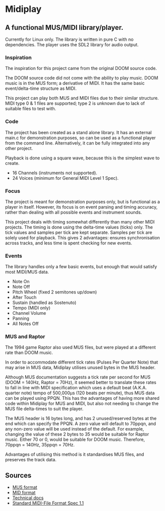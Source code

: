 # Midiplay

## A functional MUS/MIDI library/player.
Currently for Linux only.
The library is written in pure C with no dependencies.
The player uses the SDL2 library for audio output.

### Inspiration
The inspiration for this project came from the original DOOM source code.

The DOOM source code did not come with the ability to play music. DOOM music is in the MUS form; a derivative of MIDI. It has the same basic event/delta-time structure as MIDI.

This project can play both MUS and MIDI files due to their similar structure. MIDI type 0 & 1 files are supported; type 2 is unknown due to lack of suitable files to test with.

### Code
The project has been created as a stand alone library. It has an external main.c for demonstration purposes, so can be used as a functional player from the command line. Alternatively, it can be fully integrated into any other project.

Playback is done using a square wave, because this is the simplest wave to create.

- 16 Channels (instruments not supported).
- 24 Voices (minimum for General MIDI Level 1 Spec).

### Focus
The project is meant for demonstration purposes only, but is functional as a player in itself. However, its focus is on event parsing and timing accuracy, rather than dealing with all possible events and instrument sounds.

This project deals with timing somewhat differently than many other MIDI projects. The timing is done using the delta-time values (ticks) only. The tick values and samples per tick are kept separate. Samples per tick are solely used for playback. This gives 2 advantages: ensures synchronisation across tracks, and less time is spent checking for new events.

### Events
The library handles only a few basic events, but enough that would satisfy most MIDI/MUS data.
- Note On
- Note Off
- Pitch Wheel (fixed 2 semitones up/down)
- After Touch
- Sustain (handled as Sostenuto)
- Tempo (MIDI only)
- Channel Volume
- Panning
- All Notes Off

### MUS and Raptor
The 1994 game Raptor also used MUS files, but were played at a different rate than DOOM music.

In order to accommodate different tick rates (Pulses Per Quarter Note) that may arise in MUS data, Midiplay utilises unused bytes in the MUS header.

Although MUS documentation suggests a tick rate per second for MUS (DOOM = 140Hz, Raptor = 70Hz), it seemed better to translate these rates to fall in line with MIDI specification which uses a default beat (A.K.A. quarter note) tempo of 500,000µs (120 beats per minute), thus MUS data can be played using PPQN. This has the advantages of having more shared code within Midiplay for MUS and MIDI, but also not needing to change the MUS file delta-times to suit the player.

The MUS header is 16 bytes long, and has 2 unused/reserved bytes at the end which can specify the PPQN. A zero value will default to 70ppqn, and any non-zero value will be used instead of the default. For example, changing the value of these 2 bytes to 35 would be suitable for Raptor music. Either 70 or 0, would be suitable for DOOM music. Therefore, 70ppqn = 140Hz, 35ppqn = 70Hz.

Advantages of utilising this method is it standardises MUS files, and preserves the track data.

## Sources
- [MUS format](https://moddingwiki.shikadi.net/wiki/MUS_Format)
- [MID format](https://moddingwiki.shikadi.net/wiki/MID_Format)
- [Technical docs](http://midi.teragonaudio.com/)
- [Standard MIDI-File Format Spec 1.1](http://www.music.mcgill.ca/~ich/classes/mumt306/StandardMIDIfileformat.html)
